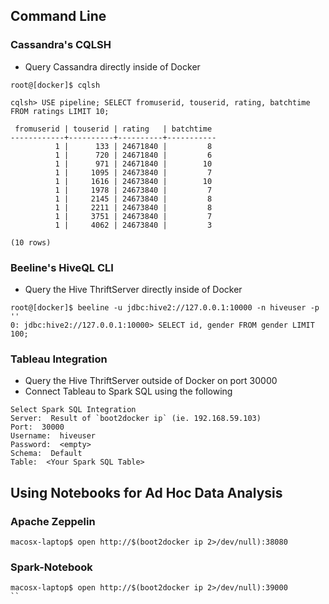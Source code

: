 ## Command Line
### Cassandra's CQLSH
* Query Cassandra directly inside of Docker
```
root@[docker]$ cqlsh

cqlsh> USE pipeline; SELECT fromuserid, touserid, rating, batchtime FROM ratings LIMIT 10;

 fromuserid | touserid | rating   | batchtime
------------+----------+----------+-----------
          1 |      133 | 24671840 |         8
          1 |      720 | 24671840 |         6
          1 |      971 | 24671840 |        10
          1 |     1095 | 24673840 |         7
          1 |     1616 | 24673840 |        10
          1 |     1978 | 24673840 |         7
          1 |     2145 | 24673840 |         8
          1 |     2211 | 24673840 |         8
          1 |     3751 | 24673840 |         7
          1 |     4062 | 24673840 |         3

(10 rows)
```

### Beeline's HiveQL CLI
* Query the Hive ThriftServer directly inside of Docker
```
root@[docker]$ beeline -u jdbc:hive2://127.0.0.1:10000 -n hiveuser -p ''
0: jdbc:hive2://127.0.0.1:10000> SELECT id, gender FROM gender LIMIT 100;
```

### Tableau Integration
* Query the Hive ThriftServer outside of Docker on port 30000
* Connect Tableau to Spark SQL using the following
```
Select Spark SQL Integration 
Server:  Result of `boot2docker ip` (ie. 192.168.59.103)
Port:  30000
Username:  hiveuser
Password:  <empty>
Schema:  Default
Table:  <Your Spark SQL Table> 
```


## Using Notebooks for Ad Hoc Data Analysis

### Apache Zeppelin
```
macosx-laptop$ open http://$(boot2docker ip 2>/dev/null):38080
```

### Spark-Notebook
```
macosx-laptop$ open http://$(boot2docker ip 2>/dev/null):39000
``